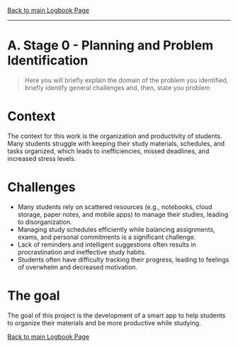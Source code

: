 [Back to main Logbook Page](../hci_logbook.md)

---


# A. Stage 0 - Planning and Problem Identification
>	Here you will briefly explain the domain of the problem you identified, briefly identify general challenges and, then, state you problem

# Context
<!--[What is the context for your work. What area of application. It can be travelling, pet treatment, shopping. State the overall context and why it is interesting to think about it.]-->
The context for this work is the organization and productivity of students. Many students struggle with keeping their study materials, schedules, and tasks organized, which leads to inefficiencies, missed deadlines, and increased stress levels.

# Challenges
<!--[What are aspects that remain a challenge? What is difficult to do? What could profit from a more customizable approach?]-->
- Many students rely on scattered resources (e.g., notebooks, cloud storage, paper notes, and mobile apps) to manage their studies, leading to disorganization.
- Managing study schedules efficiently while balancing assignments, exams, and personal commitments is a significant challenge.
- Lack of reminders and intelligent suggestions often results in procrastination and ineffective study habits.
- Students often have difficulty tracking their progress, leading to feelings of overwhelm and decreased motivation.

# The goal
<!--[In a short sentence state what is the problem you wish to address]-->
The goal of this project is the development of a smart app to help students to organize their materials and be more productive while studying.

[Back to main Logbook Page](../hci_logbook.md)